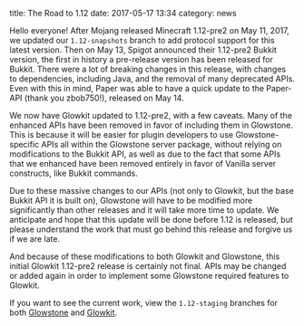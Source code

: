 title: The Road to 1.12
date: 2017-05-17 13:34
category: news

Hello everyone! After Mojang released Minecraft 1.12-pre2 on May 11, 2017, we updated our `1.12-snapshots` branch to add protocol support for this latest version. Then on May 13, Spigot announced their 1.12-pre2 Bukkit version, the first in history a pre-release version has been released for Bukkit. There were a lot of breaking changes in this release, with changes to dependencies, including Java, and the removal of many deprecated APIs. Even with this in mind, Paper was able to have a quick update to the Paper-API (thank you zbob750!), released on May 14.

We now have Glowkit updated to 1.12-pre2, with a few caveats. Many of the enhanced APIs have been removed in favor of including them in Glowstone. This is because it will be easier for plugin developers to use Glowstone-specific APIs all within the Glowstone server package, without relying on modifications to the Bukkit API, as well as due to the fact that some APIs that we enhanced have been removed entirely in favor of Vanilla server constructs, like Bukkit commands.

Due to these massive changes to our APIs (not only to Glowkit, but the base Bukkit API it is built on), Glowstone will have to be modified more significantly than other releases and it will take more time to update. We anticipate and hope that this update will be done before 1.12 is released, but please understand the work that must go behind this release and forgive us if we are late.

And because of these modifications to both Glowkit and Glowstone, this initial Glowkit 1.12-pre2 release is certainly not final. APIs may be changed or added again in order to implement some Glowstone required features to Glowkit.

If you want to see the current work, view the `1.12-staging` branches for both [Glowstone](https://github.com/GlowstoneMC/Glowstone/tree/1.12-staging) and [Glowkit](https://github.com/GlowstoneMC/Glowkit/tree/1.12-staging).
